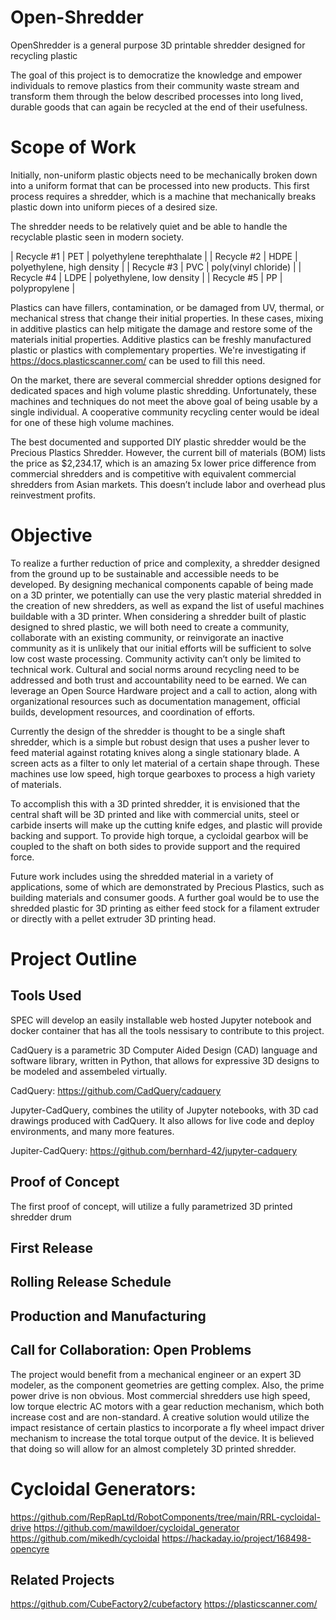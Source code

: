 # Open-Shredder
OpenShredder is a general purpose 3D printable shredder designed for recycling plastic


The goal of this project is to democratize the knowledge and empower individuals to remove plastics from their community waste stream and transform them through the below described processes into long lived, durable goods that can again be recycled at the end of their usefulness. 

# Scope of Work

Initially, non-uniform plastic objects need to be mechanically broken down into a uniform format that can be processed into new products. This first process requires a shredder, which is a machine that mechanically breaks plastic down into uniform pieces of a desired size.

The shredder needs to be relatively quiet and be able to handle the recyclable plastic seen in modern society. 

| Recycle #1 | PET | polyethylene terephthalate |
| Recycle #2 | HDPE | polyethylene, high density |
| Recycle #3 | PVC | poly(vinyl chloride) |
| Recycle #4 | LDPE | polyethylene, low density |
| Recycle #5 | PP | polypropylene |


Plastics can have fillers, contamination, or be damaged from UV, thermal, or mechanical stress that change their initial properties. In these cases, mixing in additive plastics can help mitigate the damage and restore some of the materials initial properties. Additive plastics can be freshly manufactured plastic or plastics with complementary properties. We're investigating if https://docs.plasticscanner.com/ can be used to fill this need.

On the market, there are several commercial shredder options designed for dedicated spaces and high volume plastic shredding. Unfortunately, these machines and techniques do not meet the above goal of being usable by a single individual. A cooperative community recycling center would be ideal for one of these high volume machines.

The best documented and supported DIY plastic shredder would be the Precious Plastics Shredder. However, the current bill of materials (BOM) lists the price as $2,234.17, which is an amazing 5x lower price difference from commercial shredders and is competitive with equivalent commercial shredders from Asian markets. This doesn’t include labor and overhead plus reinvestment profits. 

# Objective

To realize a further reduction of price and complexity, a shredder designed from the ground up to be sustainable and accessible needs to be developed. By designing mechanical components capable of being made on a 3D printer, we potentially can use the very plastic material shredded in the creation of new shredders, as well as expand the list of useful machines buildable with a 3D printer. When considering a shredder built of plastic designed to shred plastic, we will both need to create a community, collaborate with an existing community, or reinvigorate an inactive community as it is unlikely that our initial efforts will be sufficient to solve low cost waste processing. Community activity can’t only be limited to technical work. Cultural and social norms around recycling need to be addressed and both trust and accountability need to be earned. We can leverage an Open Source Hardware project and a call to action, along with organizational resources such as documentation management, official builds, development resources, and coordination of efforts. 

Currently the design of the shredder is thought to be a single shaft shredder, which is a simple but robust design that uses a pusher lever to feed material against rotating knives along a single stationary blade. A screen acts as a filter to only let material of a certain shape through. These machines use low speed, high torque gearboxes to process a high variety of materials. 

To accomplish this with a 3D printed shredder, it is envisioned that the central shaft will be 3D printed and like with commercial units, steel or carbide inserts will make up the cutting knife edges, and plastic will provide backing and support. To provide high torque, a cycloidal gearbox will be coupled to the shaft on both sides to provide support and the required force. 

Future work includes using the shredded material in a variety of applications, some of which are demonstrated by Precious Plastics, such as building materials and consumer goods. A further goal would be to use the shredded plastic for 3D printing as either feed stock for a filament extruder or directly with a pellet extruder 3D printing head. 

# Project Outline

## Tools Used
SPEC will develop an easily installable web hosted Jupyter notebook and docker container that has all the tools nessisary to contribute to this project. 

CadQuery is a parametric 3D Computer Aided Design (CAD) language and software library, written in Python, that allows for expressive 3D designs to be modeled and assembeled virtually. 

CadQuery: https://github.com/CadQuery/cadquery

Jupyter-CadQuery, combines the utility of Jupyter notebooks, with 3D cad drawings produced with CadQuery. It also allows for live code and deploy environments, and many more features. 

Jupiter-CadQuery: https://github.com/bernhard-42/jupyter-cadquery

## Proof of Concept

  The first proof of concept, will utilize a fully parametrized 3D printed shredder drum

## First Release

## Rolling Release Schedule

## Production and Manufacturing

## Call for Collaboration: Open Problems

  The project would benefit from a mechanical engineer or an expert 3D modeler, as the component geometries are getting complex. Also, the prime power drive is non obvious. Most commercial shredders use high speed, low torque electric AC motors with a gear reduction mechanism, which both increase cost and are non-standard. A creative solution would utilize the impact resistance of certain plastics to incorporate a fly wheel impact driver mechanism to increase the total torque output of the device. It is believed that doing so will allow for an almost completely 3D printed shredder. 

# Cycloidal Generators:
https://github.com/RepRapLtd/RobotComponents/tree/main/RRL-cycloidal-drive
https://github.com/mawildoer/cycloidal_generator
https://github.com/mikedh/cycloidal
https://hackaday.io/project/168498-opencyre

## Related Projects
https://github.com/CubeFactory2/cubefactory
https://plasticscanner.com/
